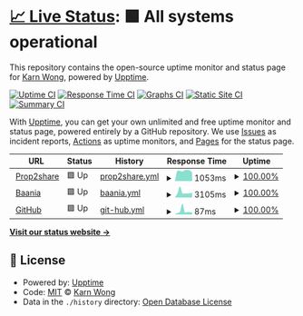 # [📈 Live Status](https://upptime.karnwong.me): <!--live status--> **🟩 All systems operational**

This repository contains the open-source uptime monitor and status page for [Karn Wong](karnwong.me), powered by [Upptime](https://github.com/upptime/upptime).

[![Uptime CI](https://github.com/kahnwong/upptime/workflows/Uptime%20CI/badge.svg)](https://github.com/kahnwong/upptime/actions?query=workflow%3A%22Uptime+CI%22)
[![Response Time CI](https://github.com/kahnwong/upptime/workflows/Response%20Time%20CI/badge.svg)](https://github.com/kahnwong/upptime/actions?query=workflow%3A%22Response+Time+CI%22)
[![Graphs CI](https://github.com/kahnwong/upptime/workflows/Graphs%20CI/badge.svg)](https://github.com/kahnwong/upptime/actions?query=workflow%3A%22Graphs+CI%22)
[![Static Site CI](https://github.com/kahnwong/upptime/workflows/Static%20Site%20CI/badge.svg)](https://github.com/kahnwong/upptime/actions?query=workflow%3A%22Static+Site+CI%22)
[![Summary CI](https://github.com/kahnwong/upptime/workflows/Summary%20CI/badge.svg)](https://github.com/kahnwong/upptime/actions?query=workflow%3A%22Summary+CI%22)

With [Upptime](https://upptime.js.org), you can get your own unlimited and free uptime monitor and status page, powered entirely by a GitHub repository. We use [Issues](https://github.com/kahnwong/upptime/issues) as incident reports, [Actions](https://github.com/kahnwong/upptime/actions) as uptime monitors, and [Pages](https://upptime.karnwong.me) for the status page.

<!--start: status pages-->
<!-- This summary is generated by Upptime (https://github.com/upptime/upptime) -->
<!-- Do not edit this manually, your changes will be overwritten -->
<!-- prettier-ignore -->
| URL | Status | History | Response Time | Uptime |
| --- | ------ | ------- | ------------- | ------ |
| <img alt="" src="https://favicons.githubusercontent.com/prop2share.com" height="13"> [Prop2share](https://prop2share.com/landing) | 🟩 Up | [prop2share.yml](https://github.com/kahnwong/upptime/commits/HEAD/history/prop2share.yml) | <details><summary><img alt="Response time graph" src="./graphs/prop2share/response-time-week.png" height="20"> 1053ms</summary><br><a href="https://upptime.karnwong.me/history/prop2share"><img alt="Response time 1042" src="https://img.shields.io/endpoint?url=https%3A%2F%2Fraw.githubusercontent.com%2Fkahnwong%2Fupptime%2FHEAD%2Fapi%2Fprop2share%2Fresponse-time.json"></a><br><a href="https://upptime.karnwong.me/history/prop2share"><img alt="24-hour response time 880" src="https://img.shields.io/endpoint?url=https%3A%2F%2Fraw.githubusercontent.com%2Fkahnwong%2Fupptime%2FHEAD%2Fapi%2Fprop2share%2Fresponse-time-day.json"></a><br><a href="https://upptime.karnwong.me/history/prop2share"><img alt="7-day response time 1053" src="https://img.shields.io/endpoint?url=https%3A%2F%2Fraw.githubusercontent.com%2Fkahnwong%2Fupptime%2FHEAD%2Fapi%2Fprop2share%2Fresponse-time-week.json"></a><br><a href="https://upptime.karnwong.me/history/prop2share"><img alt="30-day response time 1047" src="https://img.shields.io/endpoint?url=https%3A%2F%2Fraw.githubusercontent.com%2Fkahnwong%2Fupptime%2FHEAD%2Fapi%2Fprop2share%2Fresponse-time-month.json"></a><br><a href="https://upptime.karnwong.me/history/prop2share"><img alt="1-year response time 1042" src="https://img.shields.io/endpoint?url=https%3A%2F%2Fraw.githubusercontent.com%2Fkahnwong%2Fupptime%2FHEAD%2Fapi%2Fprop2share%2Fresponse-time-year.json"></a></details> | <details><summary><a href="https://upptime.karnwong.me/history/prop2share">100.00%</a></summary><a href="https://upptime.karnwong.me/history/prop2share"><img alt="All-time uptime 100.00%" src="https://img.shields.io/endpoint?url=https%3A%2F%2Fraw.githubusercontent.com%2Fkahnwong%2Fupptime%2FHEAD%2Fapi%2Fprop2share%2Fuptime.json"></a><br><a href="https://upptime.karnwong.me/history/prop2share"><img alt="24-hour uptime 100.00%" src="https://img.shields.io/endpoint?url=https%3A%2F%2Fraw.githubusercontent.com%2Fkahnwong%2Fupptime%2FHEAD%2Fapi%2Fprop2share%2Fuptime-day.json"></a><br><a href="https://upptime.karnwong.me/history/prop2share"><img alt="7-day uptime 100.00%" src="https://img.shields.io/endpoint?url=https%3A%2F%2Fraw.githubusercontent.com%2Fkahnwong%2Fupptime%2FHEAD%2Fapi%2Fprop2share%2Fuptime-week.json"></a><br><a href="https://upptime.karnwong.me/history/prop2share"><img alt="30-day uptime 100.00%" src="https://img.shields.io/endpoint?url=https%3A%2F%2Fraw.githubusercontent.com%2Fkahnwong%2Fupptime%2FHEAD%2Fapi%2Fprop2share%2Fuptime-month.json"></a><br><a href="https://upptime.karnwong.me/history/prop2share"><img alt="1-year uptime 100.00%" src="https://img.shields.io/endpoint?url=https%3A%2F%2Fraw.githubusercontent.com%2Fkahnwong%2Fupptime%2FHEAD%2Fapi%2Fprop2share%2Fuptime-year.json"></a></details>
| <img alt="" src="https://favicons.githubusercontent.com/baania.com" height="13"> [Baania](https://baania.com) | 🟩 Up | [baania.yml](https://github.com/kahnwong/upptime/commits/HEAD/history/baania.yml) | <details><summary><img alt="Response time graph" src="./graphs/baania/response-time-week.png" height="20"> 3105ms</summary><br><a href="https://upptime.karnwong.me/history/baania"><img alt="Response time 3479" src="https://img.shields.io/endpoint?url=https%3A%2F%2Fraw.githubusercontent.com%2Fkahnwong%2Fupptime%2FHEAD%2Fapi%2Fbaania%2Fresponse-time.json"></a><br><a href="https://upptime.karnwong.me/history/baania"><img alt="24-hour response time 2846" src="https://img.shields.io/endpoint?url=https%3A%2F%2Fraw.githubusercontent.com%2Fkahnwong%2Fupptime%2FHEAD%2Fapi%2Fbaania%2Fresponse-time-day.json"></a><br><a href="https://upptime.karnwong.me/history/baania"><img alt="7-day response time 3105" src="https://img.shields.io/endpoint?url=https%3A%2F%2Fraw.githubusercontent.com%2Fkahnwong%2Fupptime%2FHEAD%2Fapi%2Fbaania%2Fresponse-time-week.json"></a><br><a href="https://upptime.karnwong.me/history/baania"><img alt="30-day response time 3608" src="https://img.shields.io/endpoint?url=https%3A%2F%2Fraw.githubusercontent.com%2Fkahnwong%2Fupptime%2FHEAD%2Fapi%2Fbaania%2Fresponse-time-month.json"></a><br><a href="https://upptime.karnwong.me/history/baania"><img alt="1-year response time 3479" src="https://img.shields.io/endpoint?url=https%3A%2F%2Fraw.githubusercontent.com%2Fkahnwong%2Fupptime%2FHEAD%2Fapi%2Fbaania%2Fresponse-time-year.json"></a></details> | <details><summary><a href="https://upptime.karnwong.me/history/baania">100.00%</a></summary><a href="https://upptime.karnwong.me/history/baania"><img alt="All-time uptime 100.00%" src="https://img.shields.io/endpoint?url=https%3A%2F%2Fraw.githubusercontent.com%2Fkahnwong%2Fupptime%2FHEAD%2Fapi%2Fbaania%2Fuptime.json"></a><br><a href="https://upptime.karnwong.me/history/baania"><img alt="24-hour uptime 100.00%" src="https://img.shields.io/endpoint?url=https%3A%2F%2Fraw.githubusercontent.com%2Fkahnwong%2Fupptime%2FHEAD%2Fapi%2Fbaania%2Fuptime-day.json"></a><br><a href="https://upptime.karnwong.me/history/baania"><img alt="7-day uptime 100.00%" src="https://img.shields.io/endpoint?url=https%3A%2F%2Fraw.githubusercontent.com%2Fkahnwong%2Fupptime%2FHEAD%2Fapi%2Fbaania%2Fuptime-week.json"></a><br><a href="https://upptime.karnwong.me/history/baania"><img alt="30-day uptime 100.00%" src="https://img.shields.io/endpoint?url=https%3A%2F%2Fraw.githubusercontent.com%2Fkahnwong%2Fupptime%2FHEAD%2Fapi%2Fbaania%2Fuptime-month.json"></a><br><a href="https://upptime.karnwong.me/history/baania"><img alt="1-year uptime 100.00%" src="https://img.shields.io/endpoint?url=https%3A%2F%2Fraw.githubusercontent.com%2Fkahnwong%2Fupptime%2FHEAD%2Fapi%2Fbaania%2Fuptime-year.json"></a></details>
| <img alt="" src="https://favicons.githubusercontent.com/github.com" height="13"> [GitHub](https://github.com/) | 🟩 Up | [git-hub.yml](https://github.com/kahnwong/upptime/commits/HEAD/history/git-hub.yml) | <details><summary><img alt="Response time graph" src="./graphs/git-hub/response-time-week.png" height="20"> 87ms</summary><br><a href="https://upptime.karnwong.me/history/git-hub"><img alt="Response time 708" src="https://img.shields.io/endpoint?url=https%3A%2F%2Fraw.githubusercontent.com%2Fkahnwong%2Fupptime%2FHEAD%2Fapi%2Fgit-hub%2Fresponse-time.json"></a><br><a href="https://upptime.karnwong.me/history/git-hub"><img alt="24-hour response time 51" src="https://img.shields.io/endpoint?url=https%3A%2F%2Fraw.githubusercontent.com%2Fkahnwong%2Fupptime%2FHEAD%2Fapi%2Fgit-hub%2Fresponse-time-day.json"></a><br><a href="https://upptime.karnwong.me/history/git-hub"><img alt="7-day response time 87" src="https://img.shields.io/endpoint?url=https%3A%2F%2Fraw.githubusercontent.com%2Fkahnwong%2Fupptime%2FHEAD%2Fapi%2Fgit-hub%2Fresponse-time-week.json"></a><br><a href="https://upptime.karnwong.me/history/git-hub"><img alt="30-day response time 893" src="https://img.shields.io/endpoint?url=https%3A%2F%2Fraw.githubusercontent.com%2Fkahnwong%2Fupptime%2FHEAD%2Fapi%2Fgit-hub%2Fresponse-time-month.json"></a><br><a href="https://upptime.karnwong.me/history/git-hub"><img alt="1-year response time 708" src="https://img.shields.io/endpoint?url=https%3A%2F%2Fraw.githubusercontent.com%2Fkahnwong%2Fupptime%2FHEAD%2Fapi%2Fgit-hub%2Fresponse-time-year.json"></a></details> | <details><summary><a href="https://upptime.karnwong.me/history/git-hub">100.00%</a></summary><a href="https://upptime.karnwong.me/history/git-hub"><img alt="All-time uptime 95.27%" src="https://img.shields.io/endpoint?url=https%3A%2F%2Fraw.githubusercontent.com%2Fkahnwong%2Fupptime%2FHEAD%2Fapi%2Fgit-hub%2Fuptime.json"></a><br><a href="https://upptime.karnwong.me/history/git-hub"><img alt="24-hour uptime 100.00%" src="https://img.shields.io/endpoint?url=https%3A%2F%2Fraw.githubusercontent.com%2Fkahnwong%2Fupptime%2FHEAD%2Fapi%2Fgit-hub%2Fuptime-day.json"></a><br><a href="https://upptime.karnwong.me/history/git-hub"><img alt="7-day uptime 100.00%" src="https://img.shields.io/endpoint?url=https%3A%2F%2Fraw.githubusercontent.com%2Fkahnwong%2Fupptime%2FHEAD%2Fapi%2Fgit-hub%2Fuptime-week.json"></a><br><a href="https://upptime.karnwong.me/history/git-hub"><img alt="30-day uptime 93.89%" src="https://img.shields.io/endpoint?url=https%3A%2F%2Fraw.githubusercontent.com%2Fkahnwong%2Fupptime%2FHEAD%2Fapi%2Fgit-hub%2Fuptime-month.json"></a><br><a href="https://upptime.karnwong.me/history/git-hub"><img alt="1-year uptime 95.27%" src="https://img.shields.io/endpoint?url=https%3A%2F%2Fraw.githubusercontent.com%2Fkahnwong%2Fupptime%2FHEAD%2Fapi%2Fgit-hub%2Fuptime-year.json"></a></details>

<!--end: status pages-->

[**Visit our status website →**](https://upptime.karnwong.me)

## 📄 License

- Powered by: [Upptime](https://github.com/upptime/upptime)
- Code: [MIT](./LICENSE) © [Karn Wong](karnwong.me)
- Data in the `./history` directory: [Open Database License](https://opendatacommons.org/licenses/odbl/1-0/)
